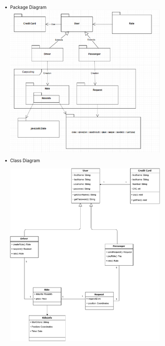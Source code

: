 * Package Diagram<br>
![Package Diagram](images/PackageDiagram.png)

* Class Diagram<br>  
![Class Diagram](images/classDiagramR3.png)
